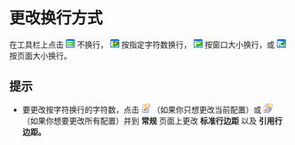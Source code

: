 # 更改换行方式

在工具栏上点击
![No Wrap](../../images/wrapnone.png)
不换行，
![Wrap by Characters](../../images/wrapbychar.png) 按指定字符数换行，
![Wrap by Window](../../images/wrapbywindow.png) 按窗口大小换行，或
![Wrap by Page](../../images/wrapbypage.png)
按页面大小换行。

## 提示

- 要更改按字符换行的字符数，点击
![Properties for Current Configuration](../../images/properties.png)
（如果你只想更改当前配置）或
![Properties for All Configuration](../../images/allproperties.png)
（如果你想要更改所有配置）并到 **常规** 页面上更改 **标准行边距** 以及 **引用行边距。**
